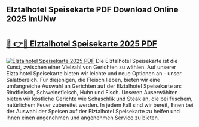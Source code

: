 ## Elztalhotel Speisekarte PDF Download Online 2025 lmUNw

# <h2><a href="http://gc6zm6v.nevu.top/?p=Elztalhotel+Speisekarte">🔗 👉🔴 Elztalhotel Speisekarte 2025 PDF</a></h2>

[![Elztalhotel Speisekarte 2025 PDF](https://i.imgur.com/dBaPXMq.png)](http://gc6zm6v.nevu.top/?p=Elztalhotel+Speisekarte)
Die Elztalhotel Speisekarte ist die Kunst, zwischen einer Vielzahl von Gerichten zu wählen. Auf unserer Elztalhotel Speisekarte bieten wir leichte und neue Optionen an - unser Salatbereich. Für diejenigen, die Fleisch lieben, bieten wir eine umfangreiche Auswahl an Gerichten auf der Elztalhotel Speisekarte an: Rindfleisch, Schweinefleisch, Huhn und Fisch. Unseren Auserwählten bieten wir köstliche Gerichte wie Schaschlik und Steak an, die bei frischem, natürlichem Feuer zubereitet werden. In jedem Fall sind wir bereit, Ihnen bei der Auswahl der Speisen auf der Elztalhotel Speisekarte zu helfen und Ihnen einen angenehmen und angenehmen Service zu bieten.
